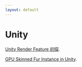 ```yaml
---
layout: default
---
```


# Unity

[Unity Render Feature 初探](./Unity-Render-Feature-Glimpse.html).

[GPU Skinned Fur Instance in Unity](./GPU-Skinned-Fur-Instance-in-Unity.html).

